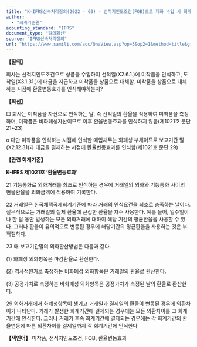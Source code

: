 ```yaml
---
title: "K-IFRS신속처리질의(2022 - 60) - 선적지인도조건(FOB)으로 재화 수입 시 회계처리"
author:
  - "회계기준원"
acounting_standard: "IFRS"
document_type: "질의회신"
source: "IFRS신속처리질의"
url: "https://www.samili.com/acc/QnaView.asp?op=3&op2=1&method=title&group=2124-15;1&orgcode=3&searchword=&page=10&code=K%2DIFRS%EC%8B%A0%EC%86%8D%EC%B2%98%EB%A6%AC%EC%A7%88%EC%9D%98%2D60%3A20221007"
---
```

**【질의】**

  

회사는 선적지인도조건으로 상품을 수입하여 선적일(X2.6.1.)에 미착품을 인식하고, 도착일(X3.1.31.)에 대금을 지급하고 미착품을 상품으로 대체함. 미착품을 상품으로 대체하는 시점에 환율변동효과를 인식해야하는지?

  
  

**【회신】**

  

□ 회사는 미착품을 자산으로 인식하는 날, 즉 선적일의 환율을 적용하여 미착품을 측정하며, 미착품은 비화폐성자산이므로 이후 환율변동효과를 인식하지 않음(제1021호 문단 21~23)

  

o 다만 미착품을 인식하는 시점에 인식한 매입채무는 화폐성 부채이므로 보고기간 말(X2.12.31)과 대금을 결제하는 시점에 환율변동효과를 인식함(제1021호 문단 29)

  
  

**【관련 회계기준】**

  

**K-IFRS 제1021호 ‘환율변동효과’**

  

21 기능통화로 외화거래를 최초로 인식하는 경우에 거래일의 외화와 기능통화 사이의 현물환율을 외화금액에 적용하여 기록한다.

  

22 거래일은 한국채택국제회계기준에 따라 거래의 인식요건을 최초로 충족하는 날이다. 실무적으로는 거래일의 실제 환율에 근접한 환율을 자주 사용한다. 예를 들어, 일주일이나 한 달 동안 발생하는 모든 외화거래에 대하여 해당 기간의 평균환율을 사용할 수 있다. 그러나 환율이 유의적으로 변동된 경우에 해당기간의 평균환율을 사용하는 것은 부적절하다.

  

23 매 보고기간말의 외화환산방법은 다음과 같다.

(1) 화폐성 외화항목은 마감환율로 환산한다.

(2) 역사적원가로 측정하는 비화폐성 외화항목은 거래일의 환율로 환산한다.

(3) 공정가치로 측정하는 비화폐성 외화항목은 공정가치가 측정된 날의 환율로 환산한다.

  

29 외화거래에서 화폐성항목이 생기고 거래일과 결제일의 환율이 변동된 경우에 외환차이가 나타난다. 거래가 발생한 회계기간에 결제되는 경우에는 모든 외환차이를 그 회계기간에 인식한다. 그러나 거래가 후속 회계기간에 결제되는 경우에는 각 회계기간의 환율변동에 따른 외환차이를 결제일까지 각 회계기간에 인식한다

  
  

**【색인어】** 미착품, 선적지인도조건, FOB, 환율변동효과
